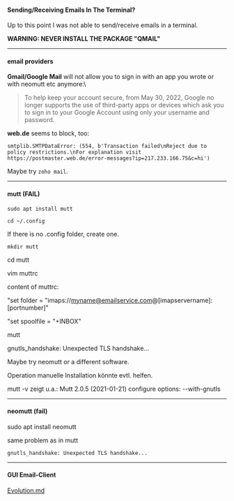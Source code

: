 #### Sending/Receiving Emails In The Terminal?

Up to this point I was not able to send/receive emails in a terminal.

**WARNING: NEVER INSTALL THE PACKAGE "QMAIL"**

***
#### email providers

**Gmail/Google Mail** will not allow you to sign in with an app you wrote or with neomutt etc anymore:\
> To help keep your account secure, from May 30, 2022, ​​Google no longer supports the use of third-party apps
or devices which ask you to sign in to your Google Account using only your username and password.

**web.de** seems to block, too:
```
smtplib.SMTPDataError: (554, b'Transaction failed\nReject due to policy restrictions.\nFor explanation visit https://postmaster.web.de/error-messages?ip=217.233.166.75&c=hi')
```

Maybe try `zoho mail`.

***
#### mutt (FAIL)
```
sudo apt install mutt
```
```
cd ~/.config
```
If there is no .config folder, create one.
```
mkdir mutt
```
cd mutt

vim muttrc

content of muttrc:

"set folder = "imaps://myname@emailservice.com@[imapservername]:[portnumber]"

"set spoolfile = "+INBOX"

mutt

gnutls_handshake: Unexpected TLS handshake...

Maybe try neomutt or a different software.

Operation manuelle Installation könnte evtl. helfen.

mutt -v zeigt u.a.:
Mutt 2.0.5 (2021-01-21)
configure options: --with-gnutls

***
#### neomutt (fail)

sudo apt install neomutt

same problem as in mutt
```
gnutls_handshake: Unexpected TLS handshake...
```

***

#### GUI Email-Client

[Evolution.md](evolution.md)
